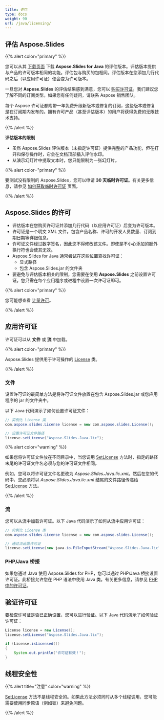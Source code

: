 ```yaml
---
title: 许可
type: docs
weight: 90
url: /java/licensing/
---
```


## **评估 Aspose.Slides**

{{% alert color="primary" %}} 

您可以从其 [下载页面](https://releases.aspose.com/java/repo/com/aspose/aspose-slides/) 下载 **Aspose.Slides for Java** 的评估版本。评估版本提供与产品的许可版本相同的功能。评估包与购买的包相同。评估版本在您添加几行代码之后（以应用许可证）便会变为许可版本。

一旦您对 **Aspose.Slides** 的评估结果感到满意，您可以 [购买许可证](https://purchase.aspose.com/buy)。我们建议您了解不同的订阅类型。如果您有任何疑问，请联系 Aspose 销售团队。

每个 Aspose 许可证都附带一年免费升级新版本或修复的订阅，这些版本或修复是在订阅期内发布的。拥有许可产品（甚至评估版本）的用户将获得免费的无限技术支持。

{{% /alert %}} 

**评估版本的限制**

* 虽然 Aspose.Slides 评估版本（未指定许可证）提供完整的产品功能，但在打开和保存操作时，它会在文档顶部插入评估水印。 
* 从演示幻灯片中提取文本时，您只能限制为一张幻灯片。

{{% alert color="primary" %}} 

要测试没有限制的 Aspose.Slides，您可以申请 **30 天临时许可证**。有关更多信息，请参见 [如何获取临时许可证](https://purchase.aspose.com/temporary-license) 页面。

{{% /alert %}}

## **Aspose.Slides 的许可**

* 评估版本在您购买许可证并添加几行代码（以应用许可证）后变为许可版本。
* 许可证是一个明文 XML 文件，包含产品名称、许可的开发人员数量、订阅到期日期等详细信息。 
* 许可证文件经过数字签名，因此您不得修改该文件。即使是不小心添加的额外换行符也会使其无效。
* Aspose.Slides for Java 通常尝试在这些位置查找许可证：
  * 显式路径
  * 包含 Aspose.Slides.jar 的文件夹
* 要避免与评估版本相关的限制，您需要在使用 **Aspose.Slides** 之前设置许可证。您只需在每个应用程序或进程中设置一次许可证即可。

{{% alert color="primary" %}} 

您可能想查看 [计量许可](/slides/java/metered-licensing/)。

{{% /alert %}} 


## **应用许可证**

许可证可以从 **文件** 或 **流** 中加载。

{{% alert color="primary" %}}

Aspose.Slides 提供用于许可操作的 [License](https://reference.aspose.com/slides/java/com.aspose.slides/License) 类。

{{% /alert %}} 

### **文件**

设置许可证的最简单方法是将许可证文件放置在包含 Aspose.Slides.jar 或您应用程序的 jar 的文件夹中。

以下 Java 代码演示了如何设置许可证文件：

``` java
// 实例化 License 类
com.aspose.slides.License license = new com.aspose.slides.License();

// 设置许可证文件路径
license.setLicense("Aspose.Slides.Java.lic");
```

{{% alert color="warning" %}} 

如果您将许可证文件放在不同目录中，当您调用 [SetLicense](https://reference.aspose.com/slides/java/com.aspose.slides/License#setLicense-java.lang.String-) 方法时，指定的路径末尾的许可证文件名必须与您的许可证文件相同。

例如，您可以将许可证文件名更改为 *Aspose.Slides.Java.lic.xml*。然后在您的代码中，您必须将以 *Aspose.Slides.Java.lic.xml* 结尾的文件路径传递给 [SetLicense](https://reference.aspose.com/slides/java/com.aspose.slides/License#setLicense-java.lang.String-) 方法。

{{% /alert %}}

### **流**

您可以从流中加载许可证。以下 Java 代码演示了如何从流中应用许可证：

``` java
// 实例化 License 类
com.aspose.slides.License license = new com.aspose.slides.License();

// 通过流设置许可证
license.setLicense(new java.io.FileInputStream("Aspose.Slides.Java.lic"));
```

### **PHP/Java 桥接**

如果您通过 Java 使用 Aspose.Slides for PHP，您可以通过 PHP/Java 桥接设置许可证。此桥接允许您在 PHP 语法中使用 Java 类。有关更多信息，请参见 [PHP 中的许可证](/slides/php-java/licensing/)。

## **验证许可证**

要检查许可证是否已正确设置，您可以进行验证。以下 Java 代码演示了如何验证许可证：

```java
License license = new License();
license.setLicense("Aspose.Slides.Java.lic");

if (License.isLicensed()) 
{
    System.out.println("许可证有效！");
}
```

## **线程安全性**

{{% alert title="注意" color="warning" %}} 

[SetLicense](https://reference.aspose.com/slides/java/com.aspose.slides/License#setLicense-java.io.InputStream-) 方法不是线程安全的。如果此方法必须同时从多个线程调用，您可能需要使用同步原语（例如锁）来避免问题。 

{{% /alert %}}